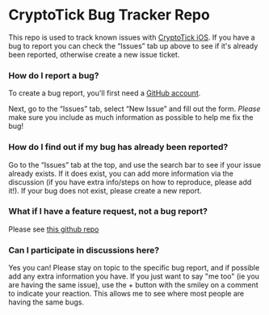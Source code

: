 # CryptoTick Bug Tracker Repo

This repo is used to track known issues with [CryptoTick iOS](https://cryptotick.co.uk). If you have a bug to report you can check the “Issues” tab up above to see if it's already been reported, otherwise create a new issue ticket.

### How do I report a bug?

To create a bug report, you'll first need a [GitHub account](https://github.com/).

Next, go to the “Issues” tab, select “New Issue” and fill out the form. *Please* make sure you include as much information as possible to help me fix the bug!

### How do I find out if my bug has already been reported?

Go to the “Issues” tab at the top, and use the search bar to see if your issue already exists. If it does exist, you can add more information via the discussion (if you have extra info/steps on how to reproduce, please add it!). If your bug does not exist, please create a new report.

### What if I have a feature request, not a bug report?

Please see [this github repo](https://github.com/jclerico/Cryptotick-feature-requests)

### Can I participate in discussions here?

Yes you can! Please stay on topic to the specific bug report, and if possible add any extra information you have. If you just want to say "me too" (ie you are having the same issue), use the + button with the smiley on a comment to indicate your reaction. This allows me to see where most people are having the same bugs.
